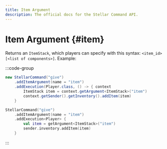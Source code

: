 ```yaml
---
title: Item Argument
description: The official docs for the Stellar Command API.
---
```


# Item Argument {#item}

Returns an `ItemStack`, which players can specify with this syntax: `<item_id>[<list of components>]`. Example:

:::code-group
```Java
new StellarCommand("give")
    .addItemArgument(name = "item")
    .addExecution(Player.class, () -> { context
        ItemStack item = context.getArgument<ItemStack>("item")
        context.getSender().getInventory().addItem(item)
    }
```
```Kotlin
StellarCommand("give")
    .addItemArgument(name = "item")
    .addExecution<Player> {
        val item = getArgument<ItemStack>("item")
        sender.inventory.addItem(item)
    }
```
:::